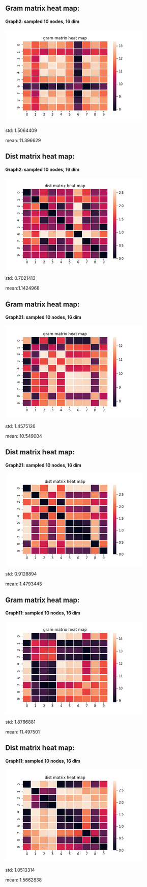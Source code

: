 ## Gram matrix heat map:
#### Graph2: sampled 10 nodes, 16 dim
![Graph1](ins2_gram_matrix_heat_map.png)

std: 1.5064409

mean: 11.396629

## Dist matrix heat map:
#### Graph2: sampled 10 nodes, 16 dim
![Graph1](ins2_dist_matrix_heat_map.png)

std: 0.7021413

mean:1.1424968


## Gram matrix heat map:
#### Graph21: sampled 10 nodes, 16 dim
![Graph1](ins21_gram_matrix_heat_map.png)

std: 1.4575126

mean: 10.549004


## Dist matrix heat map:
#### Graph21: sampled 10 nodes, 16 dim
![Graph1](ins21_dist_matrix_heat_map.png)

std: 0.9128894

mean: 1.4793445



## Gram matrix heat map:
#### Graph11: sampled 10 nodes, 16 dim
![Graph1](ins11_gram_matrix_heat_map.png)

std: 1.8766881

mean: 11.497501


## Dist matrix heat map:
#### Graph11: sampled 10 nodes, 16 dim
![Graph1](ins11_dist_matrix_heat_map.png)

std: 1.0513314

mean: 1.5662838